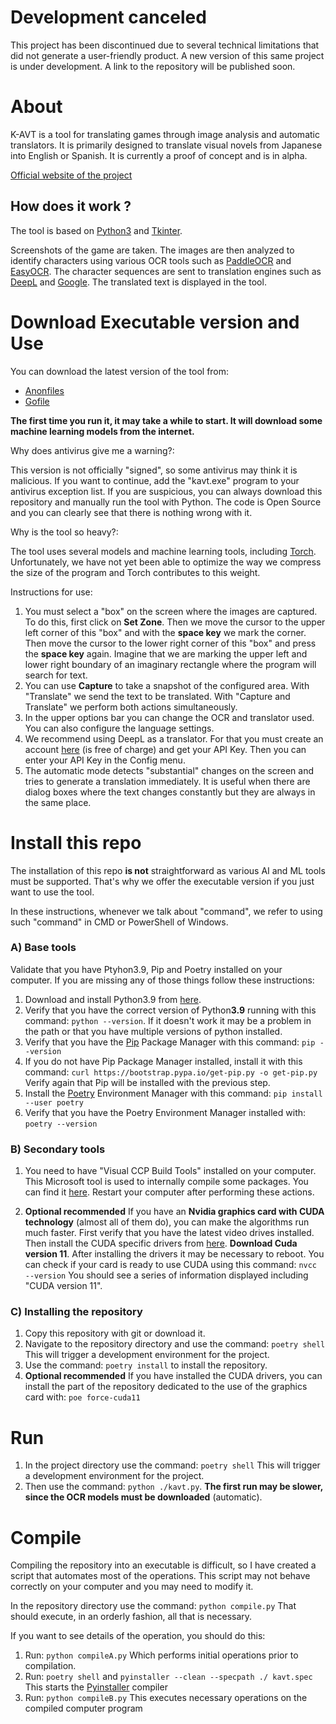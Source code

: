 # Development canceled
This project has been discontinued due to several technical limitations that did not generate a user-friendly product. 
A new version of this same project is under development. A link to the repository will be published soon.

# About
K-AVT is a tool for translating games through image analysis and automatic translators. It is primarily designed to translate visual novels from Japanese into English or Spanish. It is currently a proof of concept and is in alpha.

[Official website of the project](https://theerogereviewer.wordpress.com/k-avt/)

## How does it work ?

The tool is based on [Python3](https://www.python.org/) and  [Tkinter](https://docs.python.org/3/library/tkinter.html#module-tkinter).

Screenshots of the game are taken. The images are then analyzed to identify characters using various OCR tools such as [PaddleOCR](https://github.com/PaddlePaddle/PaddleOCR) and [EasyOCR](https://github.com/JaidedAI/EasyOCR). The character sequences are sent to translation engines such as [DeepL](https://www.deepl.com/) and [Google](https://translate.google.com/). The translated text is displayed in the tool.

# Download Executable version and Use

You can download the latest version of the tool from:
- [Anonfiles](https://anonfiles.com/XfT3WfP8x8/kavt_rar)
- [Gofile](https://gofile.io/d/D4LVW2)


**The first time you run it, it may take a while to start. It will download some machine learning models from the internet.**

Why does antivirus give me a warning?:

This version is not officially "signed", so some antivirus may think it is malicious. If you want to continue, add the "kavt.exe" program to your antivirus exception list. 
If you are suspicious, you can always download this repository and manually run the tool with Python. The code is Open Source and you can clearly see that there is nothing wrong with it.

Why is the tool so heavy?:

The tool uses several models and machine learning tools, including [Torch](https://pytorch.org/). Unfortunately, we have not yet been able to optimize the way we compress the size of the program and Torch contributes to this weight.

Instructions for use:

1) You must select a "box" on the screen where the images are captured. To do this, first click on **Set Zone**. Then we move the cursor to the upper left corner of this "box" and with the **space key** we mark the corner. Then move the cursor to the lower right corner of this "box" and press the **space key** again. Imagine that we are marking the upper left and lower right boundary of an imaginary rectangle where the program will search for text.
2) You can use **Capture** to take a snapshot of the configured area. With "Translate" we send the text to be translated. With "Capture and Translate" we perform both actions simultaneously.
3) In the upper options bar you can change the OCR and translator used. You can also configure the language settings.
4) We recommend using DeepL as a translator. For that you must create an account [here](https://www.deepl.com/pro?cta=header-pro-button) (is free of charge) and get your API Key. Then you can enter your API Key in the Config menu. 
5) The automatic mode detects "substantial" changes on the screen and tries to generate a translation immediately. It is useful when there are dialog boxes where the text changes constantly but they are always in the same place.


# Install this repo
The installation of this repo **is not** straightforward as various AI and ML tools must be supported. That's why we offer the executable version if you just want to use the tool.

In these instructions, whenever we talk about "command", we refer to using such "command" in CMD or PowerShell of Windows.

### A) Base tools

Validate that you have Ptyhon3.9, Pip and Poetry installed on your computer. If you are missing any of those things follow these instructions:

1) Download and install Python3.9 from [here](https://www.python.org/downloads/release/python-399/).
2) Verify that you have the correct version of Python**3.9** running with this command: ```python --version```. If it doesn't work it may be a problem in the path or that you have multiple versions of python installed.
3) Verify that you have the [Pip](https://pypi.org/) Package Manager with this command: ```pip --version```
4) If you do not have Pip Package Manager installed, install it with this command: ```curl https://bootstrap.pypa.io/get-pip.py -o get-pip.py``` Verify again that Pip will be installed with the previous step. 
5)  Install the [Poetry](https://python-poetry.org/) Environment Manager with this command: ```pip install --user poetry```
6) Verify that you have the Poetry Environment Manager installed with:  ```poetry --version```

### B) Secondary tools

1) You need to have "Visual CCP Build Tools" installed on your computer. This Microsoft tool is used to internally compile some packages. You can find it [here](https://visualstudio.microsoft.com/es/visual-cpp-build-tools/). Restart your computer after performing these actions.

2) **Optional recommended** If you have an **Nvidia graphics card with CUDA technology** (almost all of them do), you can make the algorithms run much faster. First verify that you have the latest video drives installed. Then install the CUDA specific drivers from [here](https://developer.nvidia.com/cuda-downloads?target_os=Windows&target_arch=x86_64&target_version=11&target_type=exe_local). **Download Cuda version 11**. After installing the drivers it may be necessary to reboot. You can check if your card is ready to use CUDA using this command: ```nvcc --version``` You should see a series of information displayed including "CUDA version 11".


### C) Installing the repository

1) Copy this repository with git or download it.
2) Navigate to the repository directory and use the command: ```poetry shell``` This will trigger a development environment for the project.
3) Use the command: ```poetry install``` to install the repository.
4) **Optional recommended** If you have installed the CUDA drivers, you can install the part of the repository dedicated to the use of the graphics card with: ```poe force-cuda11```

# Run

1) In the project directory use the command: ```poetry shell``` This will trigger a development environment for the project.
2) Then use the command: ```python ./kavt.py```. **The first run may be slower, since the OCR models must be downloaded** (automatic).

# Compile

Compiling the repository into an executable is difficult, so I have created a script that automates most of the operations. This script may not behave correctly on your computer and you may need to modify it.

In the repository directory use the command:  ```python compile.py``` That should execute, in an orderly fashion, all that is necessary.

If you want to see details of the operation, you should do this:
1) Run:  ```python compileA.py``` Which performs initial operations prior to compilation.
2) Run: ```poetry shell``` and ```pyinstaller --clean --specpath ./ kavt.spec``` This starts the [Pyinstaller](https://pyinstaller.readthedocs.io/en/stable/#) compiler
3) Run: ```python compileB.py``` This executes necessary operations on the compiled computer program
